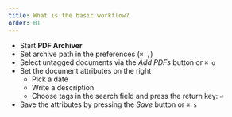 ```yaml
---
title: What is the basic workflow?
order: 01
---
```


* Start **PDF Archiver**
* Set archive path in the preferences (`⌘ ,`)
* Select untagged documents via the *Add PDFs* button or `⌘ o`
* Set the document attributes on the right
    * Pick a date
    * Write a description
    * Choose tags in the search field and press the return key: `⏎`
* Save the attributes by pressing the *Save* button or `⌘ s`

